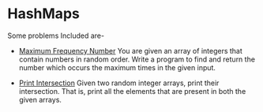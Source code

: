 # HashMaps

Some problems Included are-

- [Maximum Frequency Number](./HM0001_Max_Freq_Number.java)
  You are given an array of integers that contain numbers in random order. Write a program to find and return the number which occurs the maximum times in the given input.

- [Print Intersection](./HM0002_Print_Intersection.java)
  Given two random integer arrays, print their intersection. That is, print all the elements that are present in both the given arrays.
